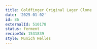```yaml
---
title: Goldfinger Original Lager Clone
date: '2025-01-02'
id: 86
externalId: 510178
status: ferment
recipeId: 1531839
style: Munich Helles
---
```

